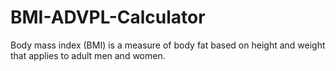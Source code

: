 # BMI-ADVPL-Calculator
Body mass index (BMI) is a measure of body fat based on height and weight that applies to adult men and women.
